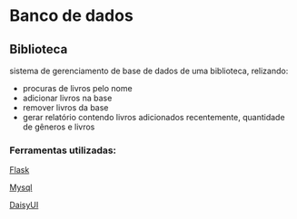 # Banco de dados
## Biblioteca
sistema de gerenciamento de base de dados de uma biblioteca, relizando:
- procuras de livros pelo nome
- adicionar livros na base
- remover livros da base
- gerar relatório contendo livros adicionados recentemente, quantidade de gêneros e livros
### Ferramentas utilizadas:
  <a href='https://flask.palletsprojects.com/en/3.0.x/'>Flask</a> 
  
  <a href='https://www.mysql.com/'>Mysql</a> 
  
  <a href='https://daisyui.com/docs/install/'>DaisyUI</a>
